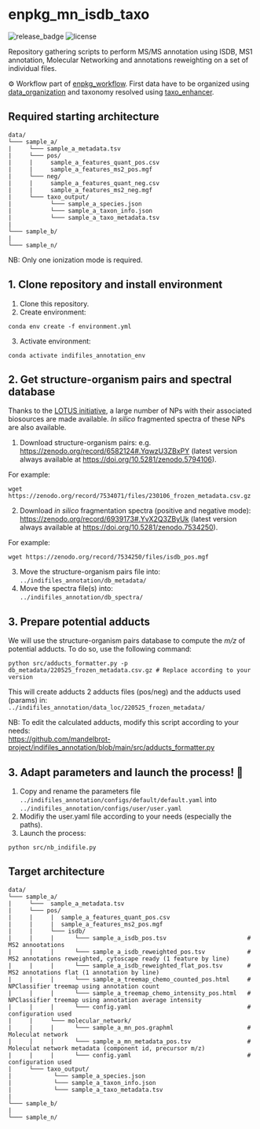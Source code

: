 # enpkg_mn_isdb_taxo

![release_badge](https://img.shields.io/github/v/release/enpkg/enpkg_mn_isdb_taxo)
![license](https://img.shields.io/github/license/enpkg/enpkg_mn_isdb_taxo)

Repository gathering scripts to perform MS/MS annotation using ISDB, MS1 annotation, Molecular Networking and annotations reweighting on a set of individual files.  

⚙️ Workflow part of [enpkg_workflow](https://github.com/enpkg/enpkg_workflow). First data have to be organized using [data_organization](https://github.com/enpkg/enpkg_data_organization) and taxonomy resolved using [taxo_enhancer](https://github.com/enpkg/enpkg_taxo_enhancer).  

## Required starting architecture

```
data/
└─── sample_a/
|     └─── sample_a_metadata.tsv
|     └─── pos/
|     |     sample_a_features_quant_pos.csv
|     |     sample_a_features_ms2_pos.mgf     
|     └─── neg/
|     |     sample_a_features_quant_neg.csv
|     |     sample_a_features_ms2_neg.mgf
|     └─── taxo_output/
|           └─── sample_a_species.json
|           └─── sample_a_taxon_info.json
|           └─── sample_a_taxo_metadata.tsv
|
└─── sample_b/
|
└─── sample_n/
```
NB: Only one ionization mode is required. 

## 1. Clone repository and install environment

1. Clone this repository.
2. Create environment: 
```console 
conda env create -f environment.yml
```
3. Activate environment:  
```console 
conda activate indifiles_annotation_env
```

## 2. Get structure-organism pairs and spectral database
Thanks to the [LOTUS initiative](https://lotus.nprod.net/), a large number of NPs with their associated biosources are made available. *In silico* fragmented spectra of these NPs are also available.  
1. Download structure-organism pairs: e.g. https://zenodo.org/record/6582124#.YqwzU3ZBxPY (latest version always available at https://doi.org/10.5281/zenodo.5794106).

For example:

```console
wget https://zenodo.org/record/7534071/files/230106_frozen_metadata.csv.gz
```
2. Download *in silico* fragmentation spectra (positive and negative mode): https://zenodo.org/record/6939173#.YvX2Q3ZByUk (latest version always available at https://doi.org/10.5281/zenodo.7534250).

For example:

```console
wget https://zenodo.org/record/7534250/files/isdb_pos.mgf
```

3. Move the structure-organism pairs file into:  
<code>../indifiles_annotation/db_metadata/</code>
4. Move the spectra file(s) into:  
<code>../indifiles_annotation/db_spectra/</code>

## 3. Prepare potential adducts

We will use the structure-organism pairs database to compute the *m/z* of potential adducts. To do so, use the following command:

```console
python src/adducts_formatter.py -p db_metadata/220525_frozen_metadata.csv.gz # Replace according to your version
```
This will create adducts 2 adducts files (pos/neg) and the adducts used (params) in:  
<code>../indifiles_annotation/data_loc/220525_frozen_metadata/</code>

NB: To edit the calculated adducts, modify this script according to your needs:  
https://github.com/mandelbrot-project/indifiles_annotation/blob/main/src/adducts_formatter.py

## 3. Adapt parameters and launch the process! 🚀

1. Copy and rename the parameters file <code>../indifiles_annotation/configs/default/default.yaml</code> into <code>../indifiles_annotation/configs/user/user.yaml</code>
2. Modifiy the user.yaml file according to your needs (especially the paths).
3. Launch the process:
```console
python src/nb_indifile.py
```

##  Target architecture

```
data/
└─── sample_a/
|     └───  sample_a_metadata.tsv
|     └─── pos/
|     |     |  sample_a_features_quant_pos.csv
|     |     |  sample_a_features_ms2_pos.mgf
|     |     └─── isdb/
|     |     |      └─── sample_a_isdb_pos.tsv                       # MS2 annootations
|     |     |      └─── sample_a_isdb_reweighted_pos.tsv            # MS2 annotations reweighted, cytoscape ready (1 feature by line)
|     |     |      └─── sample_a_isdb_reweighted_flat_pos.tsv       # MS2 annotations flat (1 annotation by line)
|     |     |      └─── sample_a_treemap_chemo_counted_pos.html     # NPClassifier treemap using annotation count
|     |     |      └─── sample_a_treemap_chemo_intensity_pos.html   # NPClassifier treemap using annotation average intensity
|     |     |      └─── config.yaml                                 # configuration used
|     |     └─── molecular_network/
|     |     |      └─── sample_a_mn_pos.graphml                     # Moleculat network
|     |     |      └─── sample_a_mn_metadata_pos.tsv                # Moleculat network metadata (component id, precursor m/z)
|     |     |      └─── config.yaml                                 # configuration used
|     └─── taxo_output/
|            └─── sample_a_species.json
|            └─── sample_a_taxon_info.json
|            └─── sample_a_taxo_metadata.tsv
|
└─── sample_b/
|
└─── sample_n/
```
